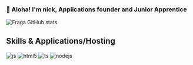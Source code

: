 ### 🦄 Aloha! I'm nick, Applications founder and Junior Apprentice

![Fraga GitHub stats](https://github-readme-stats.vercel.app/api?username=queziili&show_icons=true&theme=dracula)

## Skills & Applications/Hosting

<div style="display: inline-block"><en/>

<img align="center" alt="js" src="https://img.shields.io/badge/JavaScript-F7DF1E?style-for-the-badge&logo=javascript&logoColor=black" />
<img align="center" alt="html5" src="https://img.shields.io/badge/HTML5-E34F26?style-for-the-badge&logo=html5&logoColor=white" />
<img align="center" alt="ts" src="https://img.shields.io/badge/TypeScript-007ACC?style-for-the-badge&logo=typescript&logoColor=white" />
<img align="center" alt="nodejs" src="https://img.shields.io/badge/Node.js-438530?style-for-the-badge&logo=node.js&logoColor=white" />

</div><en/>
